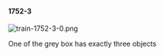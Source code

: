 #### 1752-3
![train-1752-3-0.png](https://github.com/lil-lab/nlvr/raw/master/nlvr/train/images/68/train-1752-3-0.png "train-1752-3-0.png")

One of the grey box has exactly three objects